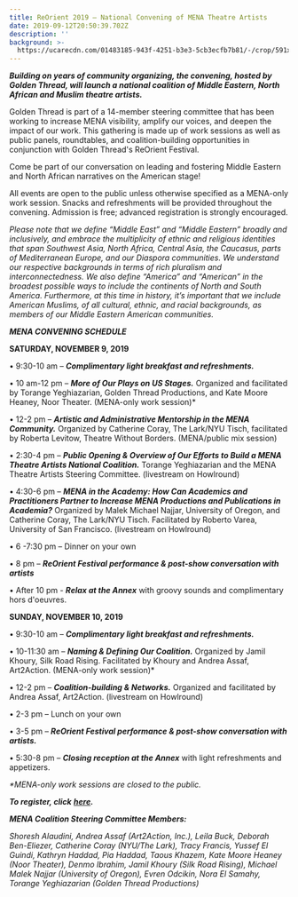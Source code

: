 ```yaml
---
title: ReOrient 2019 — National Convening of MENA Theatre Artists
date: 2019-09-12T20:50:39.702Z
description: ''
background: >-
  https://ucarecdn.com/01483185-943f-4251-b3e3-5cb3ecfb7b81/-/crop/591x310/0,92/-/preview/
---
```

_**Building on years of community organizing, the convening, hosted by Golden Thread, will launch a national coalition of Middle Eastern, North African and Muslim theatre artists.**_ 

Golden Thread is part of a 14-member steering committee that has been working to increase MENA visibility, amplify our voices, and deepen the impact of our work. This gathering is made up of work sessions as well as public panels, roundtables, and coalition-building opportunities in conjunction with Golden Thread's ReOrient Festival. 

Come be part of our conversation on leading and fostering Middle Eastern and North African narratives on the American stage!

All events are open to the public unless otherwise specified as a MENA-only work session. Snacks and refreshments will be provided throughout the convening. Admission is free; advanced registration is strongly encouraged.

_Please note that we define “Middle East” and “Middle Eastern” broadly and inclusively, and embrace the multiplicity of ethnic and religious identities that span Southwest Asia, North Africa, Central Asia, the Caucasus, parts of Mediterranean Europe, and our Diaspora communities. We understand our respective backgrounds in terms of rich pluralism and interconnectedness. We also define “America” and “American” in the broadest possible ways to include the continents of North and South America. Furthermore, at this time in history, it’s important that we include American Muslims, of all cultural, ethnic, and racial backgrounds, as members of our Middle Eastern American communities._

_**MENA CONVENING SCHEDULE**_

**SATURDAY, NOVEMBER 9, 2019**

•	9:30-10 am – _**Complimentary light breakfast and refreshments.**_

•	10 am-12 pm – _**More of Our Plays on US Stages.**_ Organized and facilitated by Torange Yeghiazarian, Golden Thread Productions, and Kate Moore Heaney, Noor Theater. (MENA-only work session)*

•	12-2 pm – _**Artistic and Administrative Mentorship in the MENA Community.**_ Organized by Catherine Coray, The Lark/NYU Tisch, facilitated by Roberta Levitow, Theatre Without Borders. (MENA/public mix session)

•	2:30-4 pm – _**Public Opening & Overview of Our Efforts to Build a MENA Theatre Artists National Coalition.**_ Torange Yeghiazarian and the MENA Theatre Artists Steering Committee. (livestream on Howlround)

•	4:30-6 pm – _**MENA in the Academy: How Can Academics and Practitioners Partner to Increase MENA Productions and Publications in Academia?**_ Organized by Malek Michael Najjar, University of Oregon, and Catherine Coray, The Lark/NYU Tisch. Facilitated by Roberto Varea, University of San Francisco. (livestream on Howlround)

•	6 -7:30 pm – Dinner on your own

•	8 pm – _**ReOrient Festival performance & post-show conversation with artists**_

•	After 10 pm - _**Relax at the Annex**_ with groovy sounds and complimentary hors d'oeuvres. 

**SUNDAY, NOVEMBER 10, 2019**

•	9:30-10 am – _**Complimentary light breakfast and refreshments.**_

•	10-11:30 am – _**Naming & Defining Our Coalition.**_ Organized by Jamil Khoury, Silk Road Rising. Facilitated by Khoury and Andrea Assaf, Art2Action. (MENA-only work session)*

•	12-2 pm – _**Coalition-building & Networks.**_ Organized and facilitated by Andrea Assaf, Art2Action. (livestream on Howlround)

•	2-3 pm – Lunch on your own

•	3-5 pm – _**ReOrient Festival performance & post-show conversation with artists.**_

•	5:30-8 pm – _**Closing reception at the Annex**_ with light refreshments and appetizers.

_\*MENA-only work sessions are closed to the public._

_**To register, click**_ [_**here**_](https://goldenthread.secure.force.com/ticket/#/events/a0S3Z000006fS5yUAE)_**.**_

_**MENA Coalition Steering Committee Members:**_

_Shoresh Alaudini, Andrea Assaf (Art2Action, Inc.), Leila Buck, Deborah Ben-Eliezer, Catherine Coray (NYU/The Lark), Tracy Francis, Yussef El Guindi, Kathryn Haddad, Pia Haddad, Taous Khazem, Kate Moore Heaney (Noor Theater), Denmo Ibrahim, Jamil Khoury (Silk Road Rising), Michael Malek Najjar (University of Oregon), Evren Odcikin, Nora El Samahy, Torange Yeghiazarian (Golden Thread Productions)_
